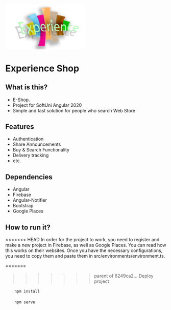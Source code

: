 
<img src="https://github.com/aleksandar9999a/experience-shop/blob/master/src/assets/images/logo.png" width="250" />

# Experience Shop


## What is this?
* E-Shop.
* Project for SoftUni Angular 2020
* Simple and fast solution for people who search Web Store

## Features
* Authentication
* Share Announcements
* Buy & Search Functionality
* Delivery tracking
* etc. 

## Dependencies
* Angular
* Firebase
* Angular-Notifier
* Bootstrap
* Google Places

## How to run it?

<<<<<<< HEAD
In order for the project to work, you need to register and make a new project in Firebase, as well as Google Places. You can read how this works on their websites. Once you have the necessary configurations, you need to copy them and paste them in src/environments/environment.ts.

=======
>>>>>>> parent of 6249ca2... Deploy project
```bash
    npm install

    npm serve
```
